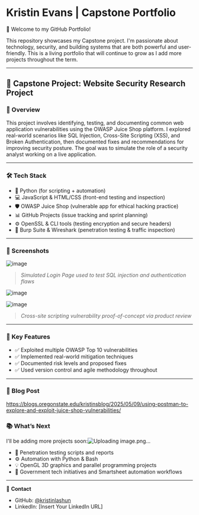# Kristin Evans | Capstone Portfolio

👋 Welcome to my GitHub Portfolio!

This repository showcases my Capstone project. I'm passionate about technology, security, and building systems that are both powerful and user-friendly. This is a living portfolio that will continue to grow as I add more projects throughout the term.

---

## 📌 Capstone Project: Website Security Research Project 

### 🚀 Overview
This project involves identifying, testing, and documenting common web application vulnerabilities using the OWASP Juice Shop platform. I explored real-world scenarios like SQL Injection, Cross-Site Scripting (XSS), and Broken Authentication, then documented fixes and recommendations for improving security posture. The goal was to simulate the role of a security analyst working on a live application.

---

### 🛠️ Tech Stack

- 🐍 Python (for scripting + automation)
- 💻 JavaScript & HTML/CSS (front-end testing and inspection)
- 🛡️ OWASP Juice Shop (vulnerable app for ethical hacking practice)
- 📊 GitHub Projects (issue tracking and sprint planning)
- ⚙️ OpenSSL & CLI tools (testing encryption and secure headers)
- 🧰 Burp Suite & Wireshark (penetration testing & traffic inspection)

---

### 📸 Screenshots

![image](https://github.com/user-attachments/assets/d985a71d-adee-4030-976f-8afec278b30e)

> *Simulated Login Page used to test SQL injection and authentication flaws*

![image](https://github.com/user-attachments/assets/c7f10d1a-a883-4c0c-8bfe-d01a260e28e6)

![image](https://github.com/user-attachments/assets/44233735-b7b9-482d-b5a2-6934a80b8f4b)

> *Cross-site scripting vulnerability proof-of-concept via product review*

---

### 📄 Key Features

- ✅ Exploited multiple OWASP Top 10 vulnerabilities
- ✅ Implemented real-world mitigation techniques
- ✅ Documented risk levels and proposed fixes
- ✅ Used version control and agile methodology throughout

---

### 📄 Blog Post 

https://blogs.oregonstate.edu/kristinsblog/2025/05/09/using-postman-to-explore-and-exploit-juice-shop-vulnerabilities/ 

### 📚 What’s Next

I'll be adding more projects soon:![Uploading image.png…]()

- 🔐 Penetration testing scripts and reports
- ⚙️ Automation with Python & Bash
- 💡 OpenGL 3D graphics and parallel programming projects
- 🎯 Government tech initiatives and Smartsheet automation workflows

---

🔗 **Contact**
- GitHub: [@kristinlashun](https://github.com/kristinlashun)
- LinkedIn: [Insert Your LinkedIn URL]

